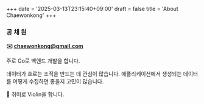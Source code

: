 +++
date = '2025-03-13T23:15:40+09:00'
draft = false
title = 'About Chaewonkong'
+++

### 공 채 원

**✉️ chaewonkong@gmail.com**

주로 Go로 백엔드 개발을 합니다.

데이터가 흐르는 조직을 만드는 데 관심이 많습니다. 애플리케이션에서 생성되는 데이터를 어떻게 수집하면 좋을지 고민이 많습니다.

🎻 취미로 Violin을 합니다.